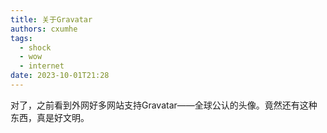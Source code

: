 ```yaml
---
title: 关于Gravatar
authors: cxumhe
tags:
  - shock
  - wow
  - internet
date: 2023-10-01T21:28
---
```

对了，之前看到外网好多网站支持Gravatar——全球公认的头像。竟然还有这种东西，真是好文明。